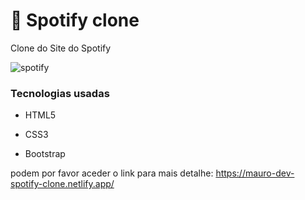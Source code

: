 # 🎵 Spotify clone 
<p>
Clone do Site do Spotify
  
![spotify](https://user-images.githubusercontent.com/89852935/132106982-a55cfb04-f6d1-45b7-bb11-598052732142.JPG)
  

### Tecnologias usadas

- HTML5
- CSS3
- Bootstrap 
  
  <p>
 podem por favor aceder o link para mais detalhe: https://mauro-dev-spotify-clone.netlify.app/
  
  

  
